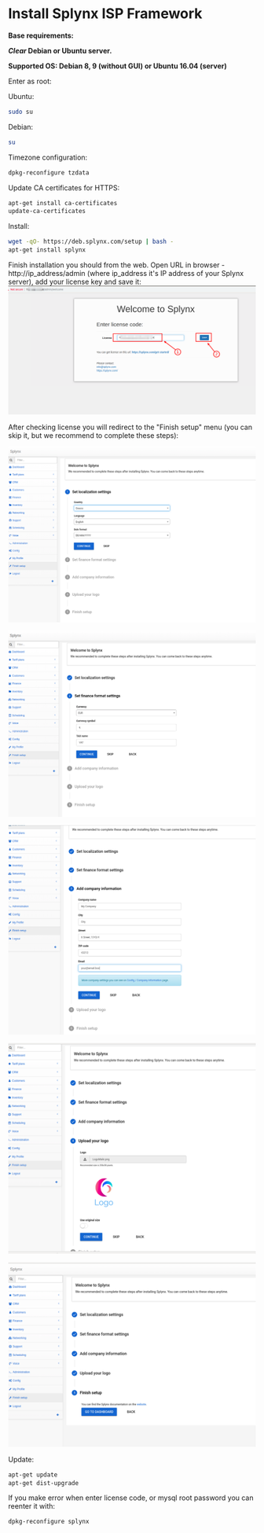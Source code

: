 Install Splynx ISP Framework
============================

**Base requirements:**

**_Clear_ Debian or Ubuntu server.**

**Supported OS: Debian 8, 9 (without GUI) or Ubuntu 16.04 (server)**

Enter as root:

Ubuntu:
```bash
sudo su
```
Debian:
```bash
su
```
Timezone configuration:
```bash
dpkg-reconfigure tzdata
```
Update CA certificates for HTTPS:

```bash
apt-get install ca-certificates
update-ca-certificates
```
Install:
```bash
wget -qO- https://deb.splynx.com/setup | bash -
apt-get install splynx
```
Finish installation you should from the web. Open URL in browser - http://ip_address/admin (where ip_address it's IP address of your Splynx server), add your license key and save it:
![Screenshot](install_splynx1.png)

After checking license you will redirect to the "Finish setup" menu (you can skip it, but we recommend to complete these steps):

![Screenshot](install_splynx2.png)

![Screenshot](install_splynx3.png)

![Screenshot](install_splynx4.png)

![Screenshot](install_splynx5.png)

![Screenshot](install_splynx6.png)


Update:
```bash
apt-get update
apt-get dist-upgrade
```
If you make error when enter license code, or mysql root password you can reenter it with:
```bash
dpkg-reconfigure splynx
```
